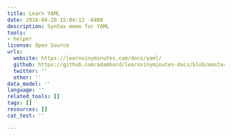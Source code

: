```yaml
---
title: Learn YAML
date: 2018-04-20 15:04:12 -0400
description: Syntax memo for YAML
tools:
- helper
license: Open Source
urls:
  website: https://learnxinyminutes.com/docs/yaml/
  github: https://github.com/adambard/learnxinyminutes-docs/blob/master/yaml.html.markdown
  twitter: ''
  other: ''
data_model: ''
language: ''
related_tools: []
tags: []
resources: []
cat_test: ''

---
```


